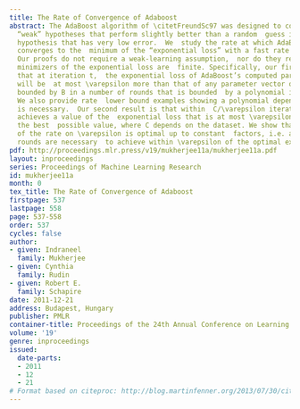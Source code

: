 ```yaml
---
title: The Rate of Convergence of Adaboost
abstract: The AdaBoost algorithm of \citetFreundSc97 was designed to combine  many
  “weak” hypotheses that perform slightly better than a random  guess into a “strong”
  hypothesis that has very low error.  We  study the rate at which AdaBoost iteratively
  converges to the  minimum of the “exponential loss” with a fast rate of  convergence.
  Our proofs do not require a weak-learning assumption,  nor do they require that
  minimizers of the exponential loss are  finite. Specifically, our first result shows
  that at iteration t,  the exponential loss of AdaBoost’s computed parameter vector
  will be  at most \varepsilon more than that of any parameter vector of  \ell_1-norm
  bounded by B in a number of rounds that is bounded  by a polynomial in B and 1/\varepsilon.
  We also provide rate  lower bound examples showing a polynomial dependence on these  parameters
  is necessary.  Our second result is that within  C/\varepsilon iterations, AdaBoost
  achieves a value of the  exponential loss that is at most \varepsilon more than
  the best  possible value, where C depends on the dataset. We show that this  dependence
  of the rate on \varepsilon is optimal up to constant  factors, i.e. at least Ω(1/\varepsilon)
  rounds are necessary  to achieve within \varepsilon of the optimal exponential loss.
pdf: http://proceedings.mlr.press/v19/mukherjee11a/mukherjee11a.pdf
layout: inproceedings
series: Proceedings of Machine Learning Research
id: mukherjee11a
month: 0
tex_title: The Rate of Convergence of Adaboost
firstpage: 537
lastpage: 558
page: 537-558
order: 537
cycles: false
author:
- given: Indraneel
  family: Mukherjee
- given: Cynthia
  family: Rudin
- given: Robert E.
  family: Schapire
date: 2011-12-21
address: Budapest, Hungary
publisher: PMLR
container-title: Proceedings of the 24th Annual Conference on Learning Theory
volume: '19'
genre: inproceedings
issued:
  date-parts:
  - 2011
  - 12
  - 21
# Format based on citeproc: http://blog.martinfenner.org/2013/07/30/citeproc-yaml-for-bibliographies/
---
```

